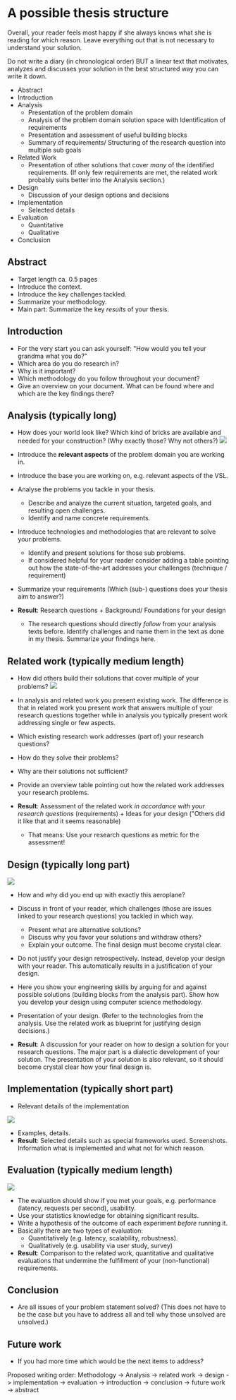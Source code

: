 # A possible thesis structure

Overall, your reader feels most happy if she always knows what she is reading for which reason. Leave everything out that is not necessary to understand your solution.

Do not write a diary (in chronological order) BUT a linear text that motivates, analyzes and discusses your solution in the best structured way you can write it down.

* Abstract
* Introduction
* Analysis
  * Presentation of the problem domain
  * Analysis of the problem domain solution space with Identification of requirements
  * Presentation and assessment of useful building blocks
  * Summary of requirements/ Structuring of the research question into multiple sub goals
* Related Work
  * Presentation of other solutions that cover *many* of the identified requirements. (If only few requirements are met, the related work probably suits better into the Analysis section.)
* Design
  * Discussion of your design options and decisions
* Implementation
  * Selected details
* Evaluation
  * Quantitative
  * Qualitative
* Conclusion

## Abstract

* Target length ca. 0.5 pages
* Introduce the context.
* Introduce the key challenges tackled.
* Summarize your methodology.
* Main part: Summarize the key *results* of your thesis.

## Introduction

* For the very start you can ask yourself: "How would you tell your grandma what you do?"
* Which area do you do research in?
* Why is it important?
* Which methodology do you follow throughout your document?
* Give an overview on your document. What can be found where and which are the key findings there?

## Analysis (typically long)

* How does your world look like? Which kind of bricks are available and needed for your construction? (Why exactly those? Why not others?) 
![](resources/analysis.png)

* Introduce the **relevant aspects** of the problem domain you are working in.
* Introduce the base you are working on, e.g. relevant aspects of the VSL.
* Analyse the problems you tackle in your thesis. 
  * Describe and analyze the current situation, targeted goals, and resulting open challenges.
  * Identify and name concrete requirements.
* Introduce technologies and methodologies that are relevant to solve your problems.
  * Identify and present solutions for those sub problems.
  * If considered helpful for your reader consider adding a table pointing out how the state-of-the-art addresses your challenges (technique / requirement)
* Summarize your requirements (Which (sub-) questions does your thesis aim to answer?)
* **Result**: Research questions + Background/ Foundations for your design
  * The research questions should directly *follow* from your analysis texts before. Identify challenges and name them in the text as done in my thesis. Summarize your findings here.

## Related work (typically medium length)

* How did others build their solutions that cover multiple of your problems? 
 ![](resources/relatedWork.png)  

* In analysis and related work you present existing work. The difference is that in related work you present work that answers multiple of your research questions together while in analysis you typically present work addressing single or few aspects.

* Which existing research work addresses (part of) your research questions?
* How do they solve their problems?
* Why are their solutions not sufficient?
* Provide an overview table pointing out how the related work addresses your research problems.
* **Result**: Assessment of the related work *in accordance with your research questions* (requirements) + Ideas for your design ("Others did it like that and it seems reasonable)
  * That means: Use your research questions as metric for the assessment!

## Design (typically long part)

![](resources/design.png)

* How and why did you end up with exactly this aeroplane? 

* Discuss in front of your reader, which challenges (those are issues linked to your research questions) you tackled in which way.
  * Present what are alternative solutions?
  * Discuss why you favor your solutions and withdraw others?
  * Explain your outcome. The final design must become crystal clear.
* Do not justify your design retrospectively. Instead, develop your design with your reader. This automatically results in a justification of your design.
* Here you show your engineering skills by arguing for and against possible solutions (building blocks from the analysis part). Show how you develop your design using computer science methodology.
* Presentation of your design. (Refer to the technologies from the analysis. Use the related work as blueprint for justifying design decisions.)
* **Result**: A discussion for your reader on how to design a solution for your research questions. The major part is a dialectic development of your solution. The presentation of your solution is also relevant, so it should become crystal clear how your final design is.

## Implementation (typically short part)

* Relevant details of the implementation

 ![](resources/implementation.png)

* Examples, details.
* **Result**: Selected details such as special frameworks used. Screenshots. Information what is implemented and what not for which reason.

## Evaluation (typically medium length)
![](resources/evaluation.png)

* The evaluation should show if you met your goals, e.g. performance (latency, requests per second), usability.
* Use your statistics knowledge for obtaining significant results.
* Write a hypothesis of the outcome of each experiment *before* running it.
* Basically there are two types of evaluation:
  * Quantitatively (e.g. latency, scalability, robustness).
  * Qualitatively (e.g. usability via user study, survey)
* **Result**: Comparison to the related work, quantitative and qualitative evaluations that undermine the fulfillment of your (non-functional) requirements.

## Conclusion

* Are all issues of your problem statement solved? (This does not have to be the case but you have to address all and tell why those unsolved are unsolved.)

## Future work

* If you had more time which would be the next items to address?

Proposed writing order:
Methodology -> Analysis -> related work -> design -> implementation -> evaluation -> introduction -> conclusion -> future work -> abstract
